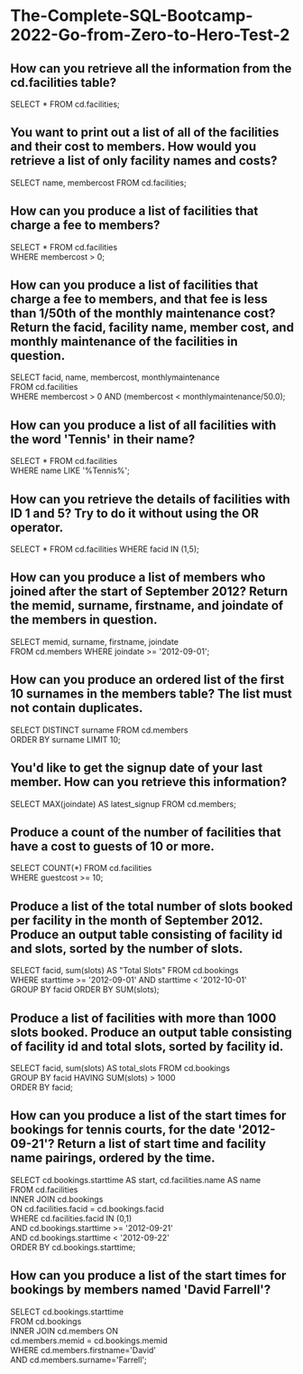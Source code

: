 # The-Complete-SQL-Bootcamp-2022-Go-from-Zero-to-Hero-Test-2

## How can you retrieve all the information from the cd.facilities table?
SELECT * FROM cd.facilities; 

## You want to print out a list of all of the facilities and their cost to members. How would you retrieve a list of only facility names and costs?
SELECT name, membercost FROM cd.facilities;

## How can you produce a list of facilities that charge a fee to members?
SELECT * FROM cd.facilities<br>
WHERE membercost > 0;

## How can you produce a list of facilities that charge a fee to members, and that fee is less than 1/50th of the monthly maintenance cost? Return the facid, facility name, member cost, and monthly maintenance of the facilities in question.
SELECT facid, name, membercost, monthlymaintenance<br>
FROM cd.facilities<br>
WHERE membercost > 0 AND (membercost < monthlymaintenance/50.0);

## How can you produce a list of all facilities with the word 'Tennis' in their name?
SELECT * FROM cd.facilities<br>
WHERE name LIKE '%Tennis%';

## How can you retrieve the details of facilities with ID 1 and 5? Try to do it without using the OR operator.
SELECT * FROM cd.facilities WHERE facid IN (1,5);

## How can you produce a list of members who joined after the start of September 2012? Return the memid, surname, firstname, and joindate of the members in question.
SELECT memid, surname, firstname, joindate<br>
FROM cd.members WHERE joindate >= '2012-09-01';

## How can you produce an ordered list of the first 10 surnames in the members table? The list must not contain duplicates.
SELECT DISTINCT surname FROM cd.members<br>
ORDER BY  surname LIMIT 10;

## You'd like to get the signup date of your last member. How can you retrieve this information?
SELECT MAX(joindate) AS latest_signup FROM cd.members;

## Produce a count of the number of facilities that have a cost to guests of 10 or more.
SELECT COUNT(*) FROM cd.facilities<br>
WHERE guestcost >= 10;

## Produce a list of the total number of slots booked per facility in the month of September 2012. Produce an output table consisting of facility id and slots, sorted by the number of slots.
SELECT facid, sum(slots) AS "Total Slots" FROM cd.bookings<br>
WHERE starttime >= '2012-09-01' AND starttime < '2012-10-01'<br>
GROUP BY facid ORDER BY SUM(slots);

## Produce a list of facilities with more than 1000 slots booked. Produce an output table consisting of facility id and total slots, sorted by facility id.
SELECT facid, sum(slots) AS total_slots FROM cd.bookings<br>
GROUP BY facid HAVING SUM(slots) > 1000<br>
ORDER BY facid;

## How can you produce a list of the start times for bookings for tennis courts, for the date '2012-09-21'? Return a list of start time and facility name pairings, ordered by the time.
SELECT cd.bookings.starttime AS start, cd.facilities.name AS name<br>
FROM cd.facilities<br>
INNER JOIN cd.bookings<br>
ON cd.facilities.facid = cd.bookings.facid<br>
WHERE cd.facilities.facid IN (0,1)<br>
AND cd.bookings.starttime >= '2012-09-21' <br>
AND cd.bookings.starttime < '2012-09-22' <br>
ORDER BY cd.bookings.starttime;

## How can you produce a list of the start times for bookings by members named 'David Farrell'?
SELECT cd.bookings.starttime <br>
FROM cd.bookings <br>
INNER JOIN cd.members ON <br>
cd.members.memid = cd.bookings.memid <br>
WHERE cd.members.firstname='David' <br>
AND cd.members.surname='Farrell';
